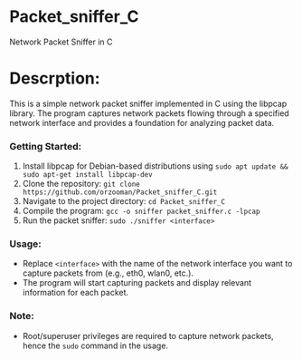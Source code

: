 # Packet_sniffer_C
Network Packet Sniffer in C
# Descrption:
This is a simple network packet sniffer implemented in C using the libpcap library. The program captures network packets flowing through a specified network interface and provides a foundation for analyzing packet data.
### Getting Started:
1. Install libpcap for Debian-based distributions using `sudo apt update && sudo apt-get install libpcap-dev`
3. Clone the repository: `git clone https://github.com/orzooman/Packet_sniffer_C.git`
4. Navigate to the project directory: `cd Packet_sniffer_C`
5. Compile the program: `gcc -o sniffer packet_sniffer.c -lpcap`
6. Run the packet sniffer: `sudo ./sniffer <interface>`
### Usage:
- Replace `<interface>` with the name of the network interface you want to capture packets from (e.g., eth0, wlan0, etc.).
- The program will start capturing packets and display relevant information for each packet.
### Note:
- Root/superuser privileges are required to capture network packets, hence the `sudo` command in the usage.
